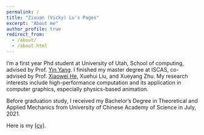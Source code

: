 ```yaml
---
permalink: /
title: "Zixuan (Vicky) Lu's Pages"
excerpt: "About me"
author_profile: true
redirect_from: 
  - /about/
  - /about.html
---
```




I’m a first year Phd student at University of Utah, School of computing, advised by Prof. [Yin Yang](https://yangzzzy.github.io/). 
I finished my master degree at ISCAS, co-advised by Prof. [Xiaowei He](http://peridynamics.com/), Xuehui Liu, and Xueyang Zhu. My research interests include high-performance computation and its application in computer graphics, especially physics-based animation.

Before graduation study, I received my Bachelor’s Degree in Theoretical and Applied Mechanics from University of Chinese Academy of Science in July, 2021.

Here is my [[cv]](/files/resume_en_ZixuanLu.pdf).
